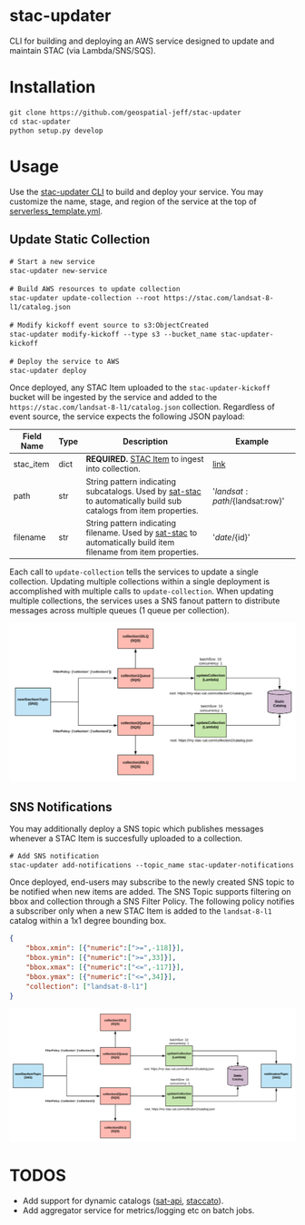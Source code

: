 # stac-updater
CLI for building and deploying an AWS service designed to update and maintain STAC (via Lambda/SNS/SQS).  

# Installation
```
git clone https://github.com/geospatial-jeff/stac-updater
cd stac-updater
python setup.py develop
```

# Usage
Use the [stac-updater CLI](stac_updater/cli.py) to build and deploy your service.  You may customize the name, stage, and region of the service at the top of [serverless_template.yml](serverless_template.yml).

## Update Static Collection
```
# Start a new service
stac-updater new-service

# Build AWS resources to update collection
stac-updater update-collection --root https://stac.com/landsat-8-l1/catalog.json

# Modify kickoff event source to s3:ObjectCreated
stac-updater modify-kickoff --type s3 --bucket_name stac-updater-kickoff

# Deploy the service to AWS
stac-updater deploy
```

Once deployed, any STAC Item uploaded to the `stac-updater-kickoff` bucket will be ingested by the service and added to the `https://stac.com/landsat-8-l1/catalog.json` collection.  Regardless of event source, the service expects the following JSON payload:

| Field Name | Type  | Description | Example |
| ---------- | ----- | ----------- | ------- |
| stac_item  | dict  | **REQUIRED.** [STAC Item](https://github.com/radiantearth/stac-spec/tree/master/item-spec) to ingest into collection. | [link](https://github.com/radiantearth/stac-spec/blob/dev/item-spec/examples/sample-full.json) |
| path  | str  | String pattern indicating subcatalogs.  Used by [sat-stac](https://github.com/sat-utils/sat-stac/blob/master/tutorial-1.ipynb#Views) to automatically build sub catalogs from item properties. | '${landsat:path}/${landsat:row}' |
| filename  | str  | String pattern indicating filename. Used by [sat-stac](https://github.com/sat-utils/sat-stac/blob/master/tutorial-1.ipynb#Views) to automatically build item filename from item properties.| '${date}/${id}' |

Each call to `update-collection` tells the services to update a single collection.  Updating multiple collections within a single deployment is accomplished with multiple calls to `update-collection`.  When updating multiple collections, the services uses a SNS fanout pattern to distribute messages across multiple queues (1 queue per collection).

![abc](docs/images/update-collection.png)

## SNS Notifications
You may additionally deploy a SNS topic which publishes messages whenever a STAC Item is succesfully uploaded to a collection.

```
# Add SNS notification
stac-updater add-notifications --topic_name stac-updater-notifications
```

Once deployed, end-users may subscribe to the newly created SNS topic to be notified when new items are added.  The SNS Topic supports filtering on bbox and collection through a SNS Filter Policy.  The following policy notifies a subscriber only when a new STAC Item is added to the `landsat-8-l1` catalog within a 1x1 degree bounding box.

```json
{
	"bbox.xmin": [{"numeric":[">=",-118]}],
	"bbox.ymin": [{"numeric":[">=",33]}],
	"bbox.xmax": [{"numeric":["<=",-117]}],
	"bbox.ymax": [{"numeric":["<=",34]}],
	"collection": ["landsat-8-l1"]
}
```

![abc](docs/images/sns-notifications.png)


# TODOS
- Add support for dynamic catalogs ([sat-api](https://github.com/sat-utils/sat-api), [staccato](https://github.com/boundlessgeo/staccato)).
- Add aggregator service for metrics/logging etc on batch jobs.
